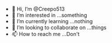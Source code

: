 - 👋 Hi, I’m @Creepo513
- 👀 I’m interested in ...something
- 🌱 I’m currently learning ...nothing
- 💞️ I’m looking to collaborate on ...things
- 📫 How to reach me ...Don't

<!---
Creepo513/Creepo513 is a ✨ special ✨ repository because its `README.md` (this file) appears on your GitHub profile.
You can click the Preview link to take a look at your changes.
--->
